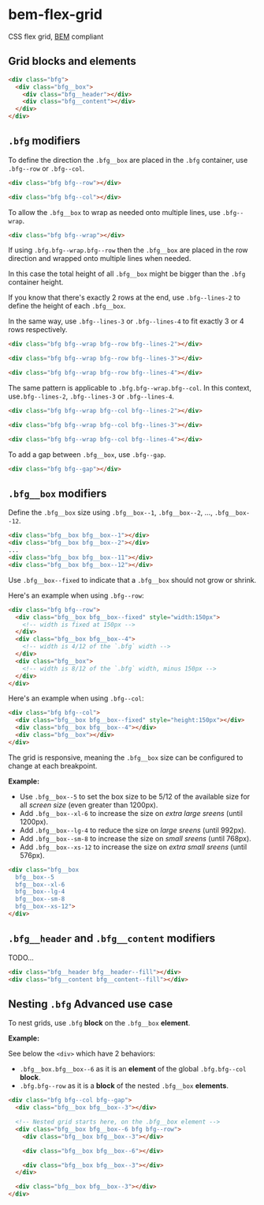# bem-flex-grid

CSS flex grid, [BEM](http://getbem.com/) compliant

## Grid blocks and elements

```html
<div class="bfg">
  <div class="bfg__box">
    <div class="bfg__header"></div>
    <div class="bfg__content"></div>
  </div>
</div>
```

## `.bfg` modifiers

To define the direction the `.bfg__box` are placed in the `.bfg` container, use `.bfg--row` or `.bfg--col`.

```html
<div class="bfg bfg--row"></div>

<div class="bfg bfg--col"></div>
```

To allow the `.bfg__box` to wrap as needed onto multiple lines, use `.bfg--wrap`.

```html
<div class="bfg bfg--wrap"></div>
```

If using `.bfg.bfg--wrap.bfg--row` then the `.bfg__box` are placed in the row direction and wrapped onto multiple lines when needed.

In this case the total height of all `.bfg__box` might be bigger than the `.bfg` container height.

If you know that there's exactly 2 rows at the end, use `.bfg--lines-2` to define the height of each `.bfg__box`.

In the same way, use `.bfg--lines-3` or `.bfg--lines-4` to fit exactly 3 or 4 rows respectively.

```html
<div class="bfg bfg--wrap bfg--row bfg--lines-2"></div>

<div class="bfg bfg--wrap bfg--row bfg--lines-3"></div>

<div class="bfg bfg--wrap bfg--row bfg--lines-4"></div>
```

The same pattern is applicable to `.bfg.bfg--wrap.bfg--col`.
In this context, use`.bfg--lines-2`, `.bfg--lines-3` or `.bfg--lines-4`.

```html
<div class="bfg bfg--wrap bfg--col bfg--lines-2"></div>

<div class="bfg bfg--wrap bfg--col bfg--lines-3"></div>

<div class="bfg bfg--wrap bfg--col bfg--lines-4"></div>
```

To add a gap between `.bfg__box`, use `.bfg--gap`.

```html
<div class="bfg bfg--gap"></div>
```

## `.bfg__box` modifiers

Define the `.bfg__box` size using `.bfg__box--1`,  `.bfg__box--2`, ...,  `.bfg__box--12`.

```html
<div class="bfg__box bfg__box--1"></div>
<div class="bfg__box bfg__box--2"></div>
...
<div class="bfg__box bfg__box--11"></div>
<div class="bfg__box bfg__box--12"></div>
```

Use `.bfg__box--fixed` to indicate that a `.bfg__box` should not grow or shrink.

Here's an example when using `.bfg--row`:

```html
<div class="bfg bfg--row">
  <div class="bfg__box bfg__box--fixed" style="width:150px">
    <!-- width is fixed at 150px -->
  </div>
  <div class="bfg__box bfg__box--4">
    <!-- width is 4/12 of the `.bfg` width -->
  </div>
  <div class="bfg__box">
    <!-- width is 8/12 of the `.bfg` width, minus 150px -->
  </div>
</div>
```

Here's an example when using `.bfg--col`:

```html
<div class="bfg bfg--col">
  <div class="bfg__box bfg__box--fixed" style="height:150px"></div>
  <div class="bfg__box bfg__box--4"></div>
  <div class="bfg__box"></div>
</div>
```

The grid is responsive, meaning the `.bfg__box` size can be configured to change at each breakpoint.

**Example:**

- Use `.bfg__box--5` to set the box size to be 5/12 of the available size for all *screen size* (even greater than 1200px).
- Add `.bfg__box--xl-6` to increase the size on *extra large sreens* (until 1200px).
- Add `.bfg__box--lg-4` to reduce the size on *large sreens* (until 992px).
- Add `.bfg__box--sm-8` to increase the size on *small sreens* (until 768px).
- Add `.bfg__box--xs-12` to increase the size on *extra small sreens* (until 576px).

```html
<div class="bfg__box
  bfg__box--5
  bfg__box--xl-6
  bfg__box--lg-4
  bfg__box--sm-8
  bfg__box--xs-12">
</div>
```

## `.bfg__header` and `.bfg__content` modifiers

TODO...

```html
<div class="bfg__header bfg__header--fill"></div>
<div class="bfg__content bfg__content--fill"></div>
```

## Nesting `.bfg` Advanced use case

To nest grids, use `.bfg` **block** on the `.bfg__box` **element**.

**Example:**

See below the `<div>` which have 2 behaviors:

- `.bfg__box.bfg__box--6` as it is an **element** of the global `.bfg.bfg--col` **block**.
- `.bfg.bfg--row` as it is a **block** of the nested `.bfg__box` **elements**.

```html
<div class="bfg bfg--col bfg--gap">
  <div class="bfg__box bfg__box--3"></div>

  <!-- Nested grid starts here, on the .bfg__box element -->
  <div class="bfg__box bfg__box--6 bfg bfg--row">
    <div class="bfg__box bfg__box--3"></div>

    <div class="bfg__box bfg__box--6"></div>

    <div class="bfg__box bfg__box--3"></div>
  </div>

  <div class="bfg__box bfg__box--3"></div>
</div>
```
